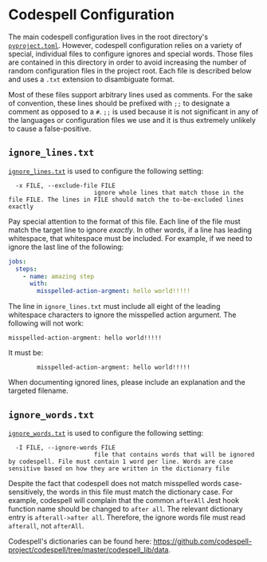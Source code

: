 # Codespell Configuration

The main codespell configuration lives in the root directory's
[`pyproject.toml`](/pyproject.toml). However, codespell configuration relies on
a variety of special, individual files to configure ignores and special words.
Those files are contained in this directory in order to avoid increasing the
number of random configuration files in the project root. Each file is described
below and uses a `.txt` extension to disambiguate format.

Most of these files support arbitrary lines used as comments. For the sake of
convention, these lines should be prefixed with `;;` to designate a comment as
opposed to a `#`. `;;` is used because it is not significant in any of the
languages or configuration files we use and it is thus extremely unlikely to
cause a false-positive.

## `ignore_lines.txt`

[`ignore_lines.txt`](/.codespell/ignore_lines.txt) is used to configure the
following setting:

```
  -x FILE, --exclude-file FILE
                        ignore whole lines that match those in the file FILE. The lines in FILE should match the to-be-excluded lines exactly
```

Pay special attention to the format of this file. Each line of the file must
match the target line to ignore _exactly_. In other words, if a line has leading
whitespace, that whitespace must be included. For example, if we need to ignore
the last line of the following:

```yaml
jobs:
  steps:
    - name: amazing step
      with:
        misspelled-action-argment: hello world!!!!!
```

The line in `ignore_lines.txt` must include all eight of the leading whitespace
characters to ignore the misspelled action argument. The following will not
work:

```
misspelled-action-argment: hello world!!!!!
```

It must be:

```
        misspelled-action-argment: hello world!!!!!
```

When documenting ignored lines, please include an explanation and the targeted
filename.

## `ignore_words.txt`

[`ignore_words.txt`](/.codespell/ignore_words.txt) is used to configure the
following setting:

```
  -I FILE, --ignore-words FILE
                        file that contains words that will be ignored by codespell. File must contain 1 word per line. Words are case sensitive based on how they are written in the dictionary file
```

Despite the fact that codespell does not match misspelled words
case-sensitively, the words in this file must match the dictionary case. For
example, codespell will complain that the common `afterAll` Jest hook function
name should be changed to `after all`. The relevant dictionary entry is
`afterall->after all`. Therefore, the ignore words file must read `afterall`,
not `afterAll`.

Codespell's dictionaries can be found here:
https://github.com/codespell-project/codespell/tree/master/codespell_lib/data.
